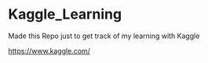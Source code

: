# Kaggle_Learning

Made this Repo just to get track of my learning with Kaggle

https://www.kaggle.com/
